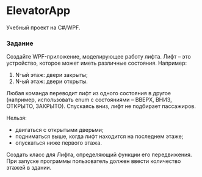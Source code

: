 # ElevatorApp 
Учебный проект на C#/WPF.
### Задание
Создайте WPF-приложение, моделирующее работу лифта. Лифт – это устройство, которое может иметь различные состояния. Например:
1. N-ый этаж: двери закрыты;
2. N-ый этаж: двери открыты.

Любая команда переводит лифт из одного состояния в другое (например, использовать enum c состояниями – ВВЕРХ, ВНИЗ, ОТКРЫТО, ЗАКРЫТО). Спускаясь вниз, лифт не подбирает пассажиров.

Нельзя:
- двигаться с открытыми дверьми;
- подниматься выше, когда лифт находится на последнем этаже;
- опускаться ниже первого этажа.

Создать класс для Лифта, определяющий функции его передвижения. При запуске программы пользователь должен ввести количество этажей в здании.